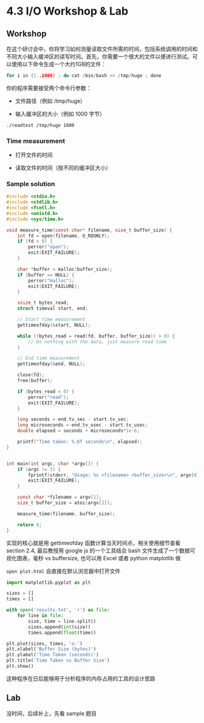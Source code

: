 # 4.3 I/O Workshop & Lab

## Workshop

在这个研讨会中，你将学习如何测量读取文件所需的时间，包括系统调用的时间和不同大小输入缓冲区的读写时间。首先，你需要一个很大的文件以便进行测试。可以使用以下命令生成一个大约1GB的文件：

```c
for i in {1..1000} ; do cat /bin/bash >> /tmp/huge ; done
```

你的程序需要接受两个命令行参数：

- 文件路径（例如 /tmp/huge）

- 输入缓冲区的大小（例如 1000 字节）

```bash
./readtest /tmp/huge 1000
```

### Time measurement

- 打开文件的时间

- 读取文件的时间（按不同的缓冲区大小）

### Sample solution

```c
#include <stdio.h>
#include <stdlib.h>
#include <fcntl.h>
#include <unistd.h>
#include <sys/time.h>

void measure_time(const char* filename, size_t buffer_size) {
    int fd = open(filename, O_RDONLY);
    if (fd < 0) {
        perror("open");
        exit(EXIT_FAILURE);
    }

    char *buffer = malloc(buffer_size);
    if (buffer == NULL) {
        perror("malloc");
        exit(EXIT_FAILURE);
    }

    ssize_t bytes_read;
    struct timeval start, end;

    // Start time measurement
    gettimeofday(&start, NULL);

    while ((bytes_read = read(fd, buffer, buffer_size)) > 0) {
        // Do nothing with the data, just measure read time
    }

    // End time measurement
    gettimeofday(&end, NULL);

    close(fd);
    free(buffer);

    if (bytes_read < 0) {
        perror("read");
        exit(EXIT_FAILURE);
    }

    long seconds = end.tv_sec - start.tv_sec;
    long microseconds = end.tv_usec - start.tv_usec;
    double elapsed = seconds + microseconds*1e-6;

    printf("Time taken: %.6f seconds\n", elapsed);
}


int main(int argc, char *argv[]) {
    if (argc != 3) {
        fprintf(stderr, "Usage: %s <filename> <buffer_size>\n", argv[0]);
        exit(EXIT_FAILURE);
    }

    const char *filename = argv[1];
    size_t buffer_size = atoi(argv[2]);

    measure_time(filename, buffer_size);

    return 0;
}
```

实现的核心就是用 gettimeofday 函数计算当天时间点，相关使用细节查看 section 2.4, 最后教授用 google js 的一个工具结合 bash 文件生成了一个数据可视化图表，毫秒 vs buffersize, 也可以用 Excel 或者 python matplotlib 做

`open plot.html` 会直接在默认浏览器中打开文件

```python
import matplotlib.pyplot as plt

sizes = []
times = []

with open('results.txt', 'r') as file:
    for line in file:
        size, time = line.split()
        sizes.append(int(size))
        times.append(float(time))

plt.plot(sizes, times, 'o-')
plt.xlabel('Buffer Size (bytes)')
plt.ylabel('Time Taken (seconds)')
plt.title('Time Taken vs Buffer Size')
plt.show()
```

这种程序在日后能够用于分析程序的内存占用的工具的设计思路

## Lab

没时间，后续补上，先看 sample 题目
